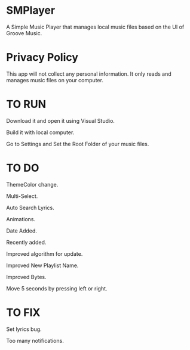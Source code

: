 # SMPlayer
A Simple Music Player that manages local music files based on the UI of Groove Music.

# Privacy Policy
This app will not collect any personal information. It only reads and manages music files on your computer.

# TO RUN
Download it and open it using Visual Studio.

Build it with local computer.

Go to Settings and Set the Root Folder of your music files.

# TO DO
ThemeColor change.

Multi-Select.

Auto Search Lyrics.

Animations.

Date Added.

Recently added.

Improved algorithm for update.

Improved New Playlist Name.

Improved Bytes.

Move 5 seconds by pressing left or right.

# TO FIX
Set lyrics bug.

Too many notifications.